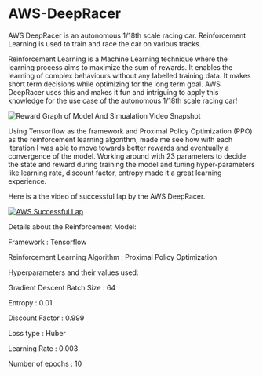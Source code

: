# AWS-DeepRacer
AWS DeepRacer is an autonomous 1/18th scale racing car. Reinforcement Learning is used to train and race the car on various tracks.

Reinforcement Learning is a Machine Learning technique where the learning process aims to maximize the sum of rewards. It enables the learning of complex behaviours without any labelled training data. It makes short term decisions while optimizing for the long term goal. 
AWS DeepRacer uses this and makes it fun and intriguing to apply this knowledge for the use case of the autonomous 1/18th scale racing car!


![Reward Graph of Model And Simualation Video Snapshot](https://miro.medium.com/max/700/1*4bXQUNrcmpu84zsQo7NugQ.png)

Using Tensorflow as the framework and Proximal Policy Optimization (PPO) as the reinforcement learning algorithm, made me see how with each iteration I was able to move towards better rewards and eventually a convergence of the model. Working around with 23 parameters to decide the state and reward during training the model and tuning hyper-parameters like learning rate, discount factor, entropy made it a great learning experience.

Here is a the video of successful lap by the AWS DeepRacer.

[![AWS Successful Lap](https://img.youtube.com/vi/egrYHkng7tE/maxresdefault.jpg)](https://youtu.be/egrYHkng7tE)


Details about the Reinforcement Model:


Framework : Tensorflow

Reinforcement Learning Algorithm : Proximal Policy Optimization

Hyperparameters and their values used:

Gradient Descent Batch Size : 64

Entropy : 0.01

Discount Factor : 0.999

Loss type : Huber

Learning Rate : 0.003

Number of epochs : 10
